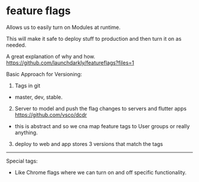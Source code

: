 # feature flags

Allows us to easily turn on Modules at runtime.

This will make it safe to deploy stuff to production and then turn it on as needed.

A great explanation of why and how.
https://github.com/launchdarkly/featureflags?files=1

Basic Approach for Versioning:

1. Tags in git
- master, dev, stable.

2. Server to model and push the flag changes to servers and flutter apps
https://github.com/vsco/dcdr
- this is abstract and so we cna map feature tags to User groups or really anything.

3. deploy to web and app stores 3 versions that match the tags

---

Special tags:

- Like Chrome flags where we can turn on and off specific functionality.
